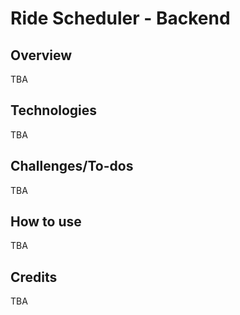# Ride Scheduler - Backend

## Overview
TBA

## Technologies
TBA

## Challenges/To-dos
TBA

## How to use
TBA

## Credits
TBA
